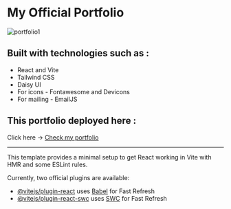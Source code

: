 # My Official Portfolio
![portfolio1](https://github.com/user-attachments/assets/4320adc2-0cad-47cd-a33c-0bbb2e923d48)

## Built with technologies such as :
* React and Vite
* Tailwind CSS
* Daisy UI
* For icons - Fontawesome and Devicons
* For mailing - EmailJS
## This portfolio deployed here :
Click here ->  [Check my portfolio](https://funny-gelato-de7e4a.netlify.app/)

------------------------------------------------------------------------------------------------
This template provides a minimal setup to get React working in Vite with HMR and some ESLint rules.

Currently, two official plugins are available:

- [@vitejs/plugin-react](https://github.com/vitejs/vite-plugin-react/blob/main/packages/plugin-react/README.md) uses [Babel](https://babeljs.io/) for Fast Refresh
- [@vitejs/plugin-react-swc](https://github.com/vitejs/vite-plugin-react-swc) uses [SWC](https://swc.rs/) for Fast Refresh
